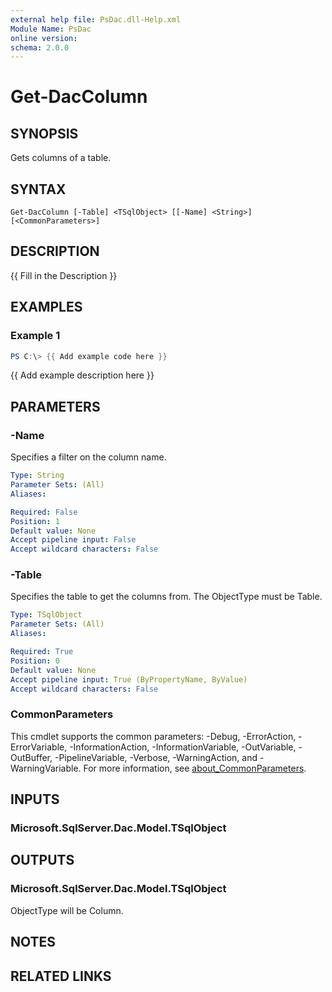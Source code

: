 ```yaml
---
external help file: PsDac.dll-Help.xml
Module Name: PsDac
online version:
schema: 2.0.0
---
```


# Get-DacColumn

## SYNOPSIS
Gets columns of a table.

## SYNTAX

```
Get-DacColumn [-Table] <TSqlObject> [[-Name] <String>] [<CommonParameters>]
```

## DESCRIPTION
{{ Fill in the Description }}

## EXAMPLES

### Example 1
```powershell
PS C:\> {{ Add example code here }}
```

{{ Add example description here }}

## PARAMETERS

### -Name
Specifies a filter on the column name.

```yaml
Type: String
Parameter Sets: (All)
Aliases:

Required: False
Position: 1
Default value: None
Accept pipeline input: False
Accept wildcard characters: False
```

### -Table
Specifies the table to get the columns from. The ObjectType must be Table.

```yaml
Type: TSqlObject
Parameter Sets: (All)
Aliases:

Required: True
Position: 0
Default value: None
Accept pipeline input: True (ByPropertyName, ByValue)
Accept wildcard characters: False
```

### CommonParameters
This cmdlet supports the common parameters: -Debug, -ErrorAction, -ErrorVariable, -InformationAction, -InformationVariable, -OutVariable, -OutBuffer, -PipelineVariable, -Verbose, -WarningAction, and -WarningVariable. For more information, see [about_CommonParameters](http://go.microsoft.com/fwlink/?LinkID=113216).

## INPUTS

### Microsoft.SqlServer.Dac.Model.TSqlObject

## OUTPUTS

### Microsoft.SqlServer.Dac.Model.TSqlObject

ObjectType will be Column.

## NOTES

## RELATED LINKS
